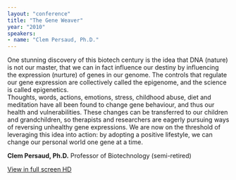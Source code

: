 ```yaml
---
layout: "conference"
title: "The Gene Weaver"
year: "2010"
speakers:
- name: "Clem Persaud, Ph.D."
---
```



One stunning discovery of this biotech century is the idea that DNA (nature)
is not our master, that we can in fact influence our destiny by influencing
the expression (nurture) of genes in our genome. The controls that regulate
our gene expression are collectively called the epigenome, and the science is
called epigenetics.  
Thoughts, words, actions, emotions, stress, childhood abuse, diet and
meditation have all been found to change gene behaviour, and thus our health
and vulnerabilities. These changes can be transferred to our children and
grandchildren, so therapists and researchers are eagerly pursuing ways of
reversing unhealthy gene expressions. We are now on the threshold of
leveraging this idea into action: by adopting a positive lifestyle, we can
change our personal world one gene at a time.

**Clem Persaud, Ph.D.** Professor of Biotechnology (semi-retired)


[ View in full screen HD
](https://web.archive.org/web/20210413190748/https://www.youtube.com/embed/cthqcD8kIbA?rel=0&hd=1)


[//]: # (Retrieved from https://web.archive.org/web/20210416135337/https://www.ideawave.ca/the-conference/the-gene-weaver)